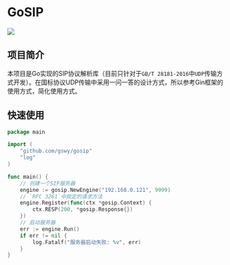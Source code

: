 # GoSIP

[![](https://img.shields.io/badge/license-MIT-green.svg)](https://github.com/gswy/GB28181-simulation/blob/main/LICENSE.txt)

## 项目简介
本项目是Go实现的SIP协议解析库（目前只针对于`GB/T 28181-2016`中`UDP`传输方式开发）。在国标协议UDP传输中采用一问一答的设计方式，所以参考Gin框架的使用方式，简化使用方式。


## 快速使用
```go
package main

import (
    "github.com/gswy/gosip"
    "log"
)

func main() { 
    // 创建一个SIP服务器 
    engine := gosip.NewEngine("192.168.0.121", 9999) 
    // `RFC 3261`中规定的请求方法 
    engine.Register(func(ctx *gosip.Context) {
        ctx.RESP(200, *gosip.Response{})
    }) 
    // 启动服务器 
    err := engine.Run()
    if err != nil {
        log.Fatalf("服务器启动失败: %v", err)
    }
}
```
